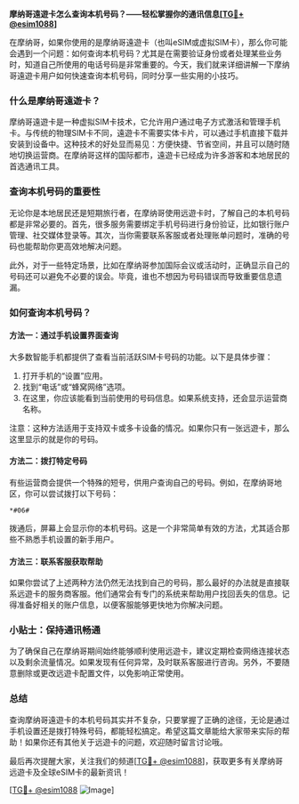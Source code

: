 **摩纳哥遠遊卡怎么查询本机号码？——轻松掌握你的通讯信息[[TG💪+ @esim1088](https://t.me/s/esim1088)]**

在摩纳哥，如果你使用的是摩纳哥遠遊卡（也叫eSIM或虚拟SIM卡），那么你可能会遇到一个问题：如何查询本机号码？尤其是在需要验证身份或者处理某些业务时，知道自己所使用的电话号码是非常重要的。今天，我们就来详细讲解一下摩纳哥遠遊卡用户如何快速查询本机号码，同时分享一些实用的小技巧。

### 什么是摩纳哥遠遊卡？

摩纳哥遠遊卡是一种虚拟SIM卡技术，它允许用户通过电子方式激活和管理手机卡。与传统的物理SIM卡不同，遠遊卡不需要实体卡片，可以通过手机直接下载并安装到设备中。这种技术的好处显而易见：方便快捷、节省空间，并且可以随时随地切换运营商。在摩纳哥这样的国际都市，遠遊卡已经成为许多游客和本地居民的首选通讯工具。

### 查询本机号码的重要性

无论你是本地居民还是短期旅行者，在摩纳哥使用远遊卡时，了解自己的本机号码都是非常必要的。首先，很多服务需要绑定手机号码进行身份验证，比如银行账户管理、社交媒体登录等。其次，当你需要联系客服或者处理账单问题时，准确的号码也能帮助你更高效地解决问题。

此外，对于一些特定场景，比如在摩纳哥参加国际会议或活动时，正确显示自己的号码还可以避免不必要的误会。毕竟，谁也不想因为号码错误而导致重要信息遗漏。

### 如何查询本机号码？

#### 方法一：通过手机设置界面查询

大多数智能手机都提供了查看当前活跃SIM卡号码的功能。以下是具体步骤：

1. 打开手机的“设置”应用。
2. 找到“电话”或“蜂窝网络”选项。
3. 在这里，你应该能看到当前使用的号码信息。如果系统支持，还会显示运营商名称。

注意：这种方法适用于支持双卡或多卡设备的情况。如果你只有一张远遊卡，那么这里显示的就是你的号码。

#### 方法二：拨打特定号码

有些运营商会提供一个特殊的短号，供用户查询自己的号码。例如，在摩纳哥地区，你可以尝试拨打以下号码：
```
*#06#
```
拨通后，屏幕上会显示你的本机号码。这是一个非常简单有效的方法，尤其适合那些不熟悉手机设置的新手用户。

#### 方法三：联系客服获取帮助

如果你尝试了上述两种方法仍然无法找到自己的号码，那么最好的办法就是直接联系远遊卡的服务商客服。他们通常会有专门的系统来帮助用户找回丢失的信息。记得准备好相关的账户信息，以便客服能够更快地为你解决问题。

### 小贴士：保持通讯畅通

为了确保自己在摩纳哥期间始终能够顺利使用远遊卡，建议定期检查网络连接状态以及剩余流量情况。如果发现有任何异常，及时联系客服进行咨询。另外，不要随意删除或更改远遊卡配置文件，以免影响正常使用。

### 总结

查询摩纳哥遠遊卡的本机号码其实并不复杂，只要掌握了正确的途径，无论是通过手机设置还是拨打特殊号码，都能轻松搞定。希望这篇文章能给大家带来实际的帮助！如果你还有其他关于远遊卡的问题，欢迎随时留言讨论哦。

最后再次提醒大家，关注我们的频道[[TG💪+ @esim1088](https://t.me/s/esim1088)]，获取更多有关摩纳哥远遊卡及全球eSIM卡的最新资讯！

[[TG💪+ @esim1088](https://t.me/s/esim1088) ![Image](https://i.postimg.cc/4NQfJmqS/Snipaste-2025-05-13-00-14-12.png)]